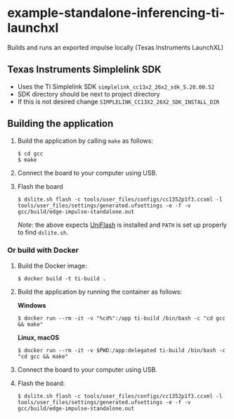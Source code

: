 # example-standalone-inferencing-ti-launchxl
Builds and runs an exported impulse locally (Texas Instruments LaunchXL)


## Texas Instruments Simplelink SDK

- Uses the TI Simplelink SDK `simplelink_cc13x2_26x2_sdk_5.20.00.52`
- SDK directory should be next to project directory
- If this is not desired change `SIMPLELINK_CC13X2_26X2_SDK_INSTALL_DIR`

## Building the application

1. Build the application by calling `make` as follows:

    ```
    $ cd gcc
    $ make
    ```
1. Connect the board to your computer using USB.
1. Flash the board

    ```
    $ dslite.sh flash -c tools/user_files/configs/cc1352p1f3.ccxml -l tools/user_files/settings/generated.ufsettings -e -f -v gcc/build/edge-impulse-standalone.out
    ```

    *Note*: the above expects [UniFlash](https://www.ti.com/tool/UNIFLASH#downloads) is installed and `PATH` is set up properly to find `dslite.sh`.

### Or build with Docker

1. Build the Docker image:
    ```
    $ docker build -t ti-build .
    ```
1. Build the application by running the container as follows:

    **Windows**

    ```
    $ docker run --rm -it -v "%cd%":/app ti-build /bin/bash -c "cd gcc && make"
    ```

    **Linux, macOS**

    ```
    $ docker run --rm -it -v $PWD:/app:delegated ti-build /bin/bash -c "cd gcc && make"
    ```

1. Connect the board to your computer using USB.
1. Flash the board:

    ```
    $ dslite.sh flash -c tools/user_files/configs/cc1352p1f3.ccxml -l tools/user_files/settings/generated.ufsettings -e -f -v gcc/build/edge-impulse-standalone.out
    ```
